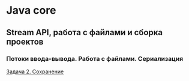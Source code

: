 # Java core 

## Stream API, работа с файлами и сборка проектов

### Потоки ввода-вывода. Работа с файлами. Сериализация

[Задача 2. Сохранение](https://github.com/ilk07/SaveGame/tree/main/src)